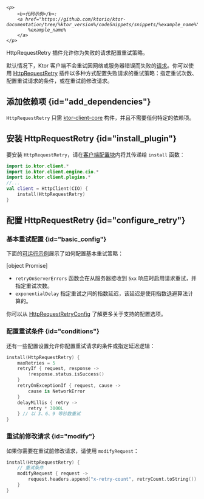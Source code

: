 [//]: # (title: 重试失败的请求)

<show-structure for="chapter" depth="2"/>
<primary-label ref="client-plugin"/>

<tldr>
<var name="example_name" value="client-retry"/>

    <p>
        <b>代码示例</b>:
        <a href="https://github.com/ktorio/ktor-documentation/tree/%ktor_version%/codeSnippets/snippets/%example_name%">
            %example_name%
        </a>
    </p>
    
</tldr>

<link-summary>
HttpRequestRetry 插件允许你为失败的请求配置重试策略。
</link-summary>

默认情况下，Ktor 客户端不会重试因网络或服务器错误而失败的[请求](client-requests.md)。你可以使用 [HttpRequestRetry](https://api.ktor.io/ktor-client/ktor-client-core/io.ktor.client.plugins/-http-request-retry) 插件以多种方式配置失败请求的重试策略：指定重试次数、配置重试请求的条件，或在重试前修改请求。

## 添加依赖项 {id="add_dependencies"}
`HttpRequestRetry` 只需 [ktor-client-core](client-dependencies.md) 构件，并且不需要任何特定的依赖项。

## 安装 HttpRequestRetry {id="install_plugin"}

要安装 `HttpRequestRetry`，请在[客户端配置块](client-create-and-configure.md#configure-client)内将其传递给 `install` 函数：
```kotlin
import io.ktor.client.*
import io.ktor.client.engine.cio.*
import io.ktor.client.plugins.*
//...
val client = HttpClient(CIO) {
    install(HttpRequestRetry)
}
```

## 配置 HttpRequestRetry {id="configure_retry"}

### 基本重试配置 {id="basic_config"}

下面的[可运行示例](https://github.com/ktorio/ktor-documentation/tree/%ktor_version%/codeSnippets/snippets/client-retry)展示了如何配置基本重试策略：

[object Promise]

*   `retryOnServerErrors` 函数会在从服务器接收到 `5xx` 响应时启用请求重试，并指定重试次数。
*   `exponentialDelay` 指定重试之间的指数延迟，该延迟是使用指数退避算法计算的。

你可以从 [HttpRequestRetryConfig](https://api.ktor.io/ktor-client/ktor-client-core/io.ktor.client.plugins/-http-request-retry-config) 了解更多关于支持的配置选项。

### 配置重试条件 {id="conditions"}

还有一些配置设置允许你配置重试请求的条件或指定延迟逻辑：

```kotlin
install(HttpRequestRetry) {
    maxRetries = 5
    retryIf { request, response ->
        !response.status.isSuccess()
    }
    retryOnExceptionIf { request, cause -> 
        cause is NetworkError 
    }
    delayMillis { retry -> 
        retry * 3000L 
    } // 以 3、6、9 等秒数重试
}
```

### 重试前修改请求 {id="modify"}

如果你需要在重试前修改请求，请使用 `modifyRequest`：

```kotlin
install(HttpRequestRetry) {
    // 重试条件
    modifyRequest { request ->
        request.headers.append("x-retry-count", retryCount.toString())
    }
}
